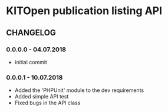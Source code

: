 # KITOpen publication listing API

## CHANGELOG

### 0.0.0.0 - 04.07.2018

- initial commit

### 0.0.0.1 - 10.07.2018

- Added the 'PHPUnit' module to the dev requirements
- Added simple API test
- Fixed bugs in the API class